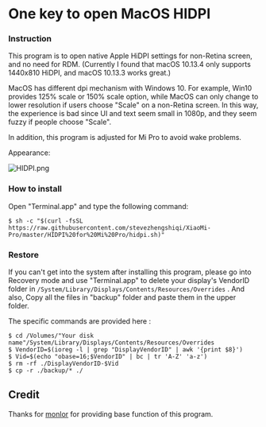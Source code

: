 # One key to open MacOS HIDPI

### Instruction

This program is to open native Apple HiDPI settings for non-Retina screen, and no need for RDM. (Currently I found that macOS 10.13.4 only supports 1440x810 HiDPI, and macOS 10.13.3 works great.)

MacOS has different dpi mechanism with Windows 10. For example, Win10 provides 125% scale or 150% scale option, while MacOS can only change to lower resolution if users choose "Scale" on a non-Retina screen. In this way, the experience is bad since UI and text seem small in 1080p, and they seem fuzzy if people choose "Scale".

In addition, this program is adjusted for Mi Pro to avoid wake problems.

Appearance:

![HIDPI.png](https://i.loli.net/2018/05/27/5b09ff7b4745c.jpg)

### How to install

Open "Terminal.app" and type the following command:

```
$ sh -c "$(curl -fsSL https://raw.githubusercontent.com/stevezhengshiqi/XiaoMi-Pro/master/HIDPI%20for%20Mi%20Pro/hidpi.sh)"
```


### Restore

If you can't get into the system after installing this program, please go into Recovery mode and use "Terminal.app" to delete your display's VendorID folder in  `/System/Library/Displays/Contents/Resources/Overrides` . And also, Copy all the files in "backup" folder and paste them in the upper folder.

The specific commands are provided here :
```
$ cd /Volumes/"Your disk name"/System/Library/Displays/Contents/Resources/Overrides
$ VendorID=$(ioreg -l | grep "DisplayVendorID" | awk '{print $8}')
$ Vid=$(echo "obase=16;$VendorID" | bc | tr 'A-Z' 'a-z')
$ rm -rf ./DisplayVendorID-$Vid
$ cp -r ./backup/* ./
```

## Credit

Thanks for [monlor](https://github.com/monlor) for providing base function of this program.
